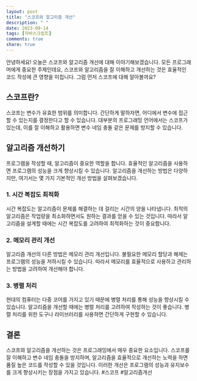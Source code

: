 ```yaml
---
layout: post
title: "스코프와 알고리즘 개선"
description: " "
date: 2023-09-14
tags: [자바스크립트]
comments: true
share: true
---
```


안녕하세요! 오늘은 스코프와 알고리즘 개선에 대해 이야기해보겠습니다. 모든 프로그래머에게 중요한 주제인데요, 스코프와 알고리즘을 잘 이해하고 개선하는 것은 효율적인 코드 작성에 큰 영향을 미칩니다. 그럼 먼저 스코프에 대해 알아볼까요?

## 스코프란?

스코프는 변수가 유효한 범위를 의미합니다. 간단하게 말하자면, 어디에서 변수에 접근할 수 있는지를 결정한다고 할 수 있습니다. 대부분의 프로그래밍 언어에서는 스코프가 있는데, 이를 잘 이해하고 활용하면 변수 네임 충돌 같은 문제를 방지할 수 있습니다.

## 알고리즘 개선하기

프로그램을 작성할 때, 알고리즘이 중요한 역할을 합니다. 효율적인 알고리즘을 사용하면 프로그램의 성능을 크게 향상시킬 수 있습니다. 알고리즘을 개선하는 방법은 다양하지만, 여기서는 몇 가지 기본적인 개선 방법을 살펴보겠습니다.

### 1. 시간 복잡도 최적화

시간 복잡도는 알고리즘이 문제를 해결하는 데 걸리는 시간의 양을 나타냅니다. 최적의 알고리즘은 작업량을 최소화하면서도 원하는 결과를 얻을 수 있는 것입니다. 따라서 알고리즘을 설계할 때에는 시간 복잡도를 고려하여 최적화하는 것이 중요합니다.

### 2. 메모리 관리 개선

알고리즘 개선의 다른 방법은 메모리 관리 개선입니다. 불필요한 메모리 할당과 해제는 프로그램의 성능을 저하시킬 수 있습니다. 따라서 메모리를 효율적으로 사용하고 관리하는 방법을 고려하여 개선해야 합니다.

### 3. 병렬 처리

현대의 컴퓨터는 다중 코어를 가지고 있기 때문에 병렬 처리를 통해 성능을 향상시킬 수 있습니다. 알고리즘을 개선할 때에는 병렬 처리를 고려하여 작성하는 것이 좋습니다. 병렬 처리를 위한 도구나 라이브러리를 사용하면 간단하게 구현할 수 있습니다.

## 결론

스코프와 알고리즘을 개선하는 것은 프로그래밍에서 매우 중요한 요소입니다. 스코프를 잘 이해하고 변수 네임 충돌을 방지하며, 알고리즘을 효율적으로 개선하는 노력을 하면 품질 높은 코드를 작성할 수 있을 것입니다. 이러한 개선은 프로그램의 성능과 유지보수를 크게 향상시키는 장점을 가지고 있습니다. #스코프 #알고리즘개선